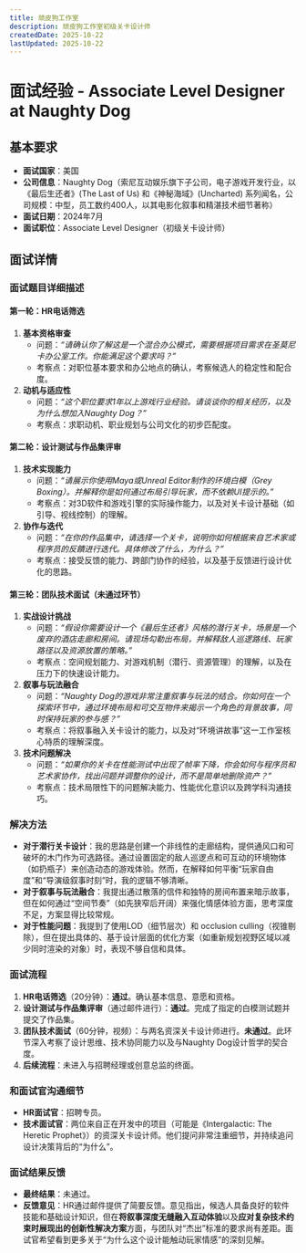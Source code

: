 ```yaml
---
title: 顽皮狗工作室
description: 顽皮狗工作室初级关卡设计师
createdDate: 2025-10-22
lastUpdated: 2025-10-22
---
```

# 面试经验 - Associate Level Designer at Naughty Dog

## 基本要求
- **面试国家**：美国
- **公司信息**：Naughty Dog（索尼互动娱乐旗下子公司，电子游戏开发行业，以《最后生还者》(The Last of Us) 和《神秘海域》(Uncharted) 系列闻名，公司规模：中型，员工数约400人，以其电影化叙事和精湛技术细节著称）
- **面试日期**：2024年7月
- **面试职位**：Associate Level Designer（初级关卡设计师）

## 面试详情

### 面试题目详细描述

#### 第一轮：HR电话筛选
1.  **基本资格审查**
    - 问题：*“请确认你了解这是一个混合办公模式，需要根据项目需求在圣莫尼卡办公室工作。你能满足这个要求吗？”*
    - 考察点：对职位基本要求和办公地点的确认，考察候选人的稳定性和配合度。
2.  **动机与适应性**
    - 问题：*“这个职位要求1年以上游戏行业经验。请谈谈你的相关经历，以及为什么想加入Naughty Dog？”*
    - 考察点：求职动机、职业规划与公司文化的初步匹配度。

#### 第二轮：设计测试与作品集评审
1.  **技术实现能力**
    - 问题：*“请展示你使用Maya或Unreal Editor制作的环境白模（Grey Boxing）。并解释你是如何通过布局引导玩家，而不依赖UI提示的。”*
    - 考察点：对3D软件和游戏引擎的实际操作能力，以及对关卡设计基础（如引导、视线控制）的理解。
2.  **协作与迭代**
    - 问题：*“在你的作品集中，请选择一个关卡，说明你如何根据来自艺术家或程序员的反饋进行迭代。具体修改了什么，为什么？”*
    - 考察点：接受反馈的能力、跨部门协作的经验，以及基于反馈进行设计优化的思路。

#### 第三轮：团队技术面试（未通过环节）
1.  **实战设计挑战**
    - 问题：*“假设你需要设计一个《最后生还者》风格的潜行关卡，场景是一个废弃的酒店走廊和房间。请现场勾勒出布局，并解释敌人巡逻路线、玩家路径以及资源放置的策略。”*
    - 考察点：空间规划能力、对游戏机制（潜行、资源管理）的理解，以及在压力下的快速设计能力。
2.  **叙事与玩法融合**
    - 问题：*“Naughty Dog的游戏非常注重叙事与玩法的结合。你如何在一个探索环节中，通过环境布局和可交互物件来揭示一个角色的背景故事，同时保持玩家的参与感？”*
    - 考察点：将叙事融入关卡设计的能力，以及对“环境讲故事”这一工作室核心特质的理解深度。
3.  **技术问题解决**
    - 问题：*“如果你的关卡在性能测试中出现了帧率下降，你会如何与程序员和艺术家协作，找出问题并调整你的设计，而不是简单地删除资产？”*
    - 考察点：技术局限性下的问题解决能力、性能优化意识以及跨学科沟通技巧。

### 解决方法

- **对于潜行关卡设计**：我的思路是创建一个非线性的走廊结构，提供通风口和可破坏的木门作为可选路径。通过设置固定的敌人巡逻点和可互动的环境物体（如扔瓶子）来创造动态的游戏体验。然而，在解释如何平衡“玩家自由度”和“导演级叙事时刻”时，我的逻辑不够清晰。
- **对于叙事与玩法融合**：我提出通过散落的信件和独特的房间布置来暗示故事，但在如何通过“空间节奏”（如先狭窄后开阔）来强化情感体验方面，思考深度不足，方案显得比较常规。
- **对于性能问题**：我提到了使用LOD（细节层次）和 occlusion culling（视锥剔除），但在提出具体的、基于设计层面的优化方案（如重新规划视野区域以减少同时渲染的对象）时，表现不够自信和具体。

### 面试流程

1.  **HR电话筛选**（20分钟）：**通过**。确认基本信息、意愿和资格。
2.  **设计测试与作品集评审**（通过邮件进行）：**通过**。完成了指定的白模测试题并提交了作品集。
3.  **团队技术面试**（60分钟，视频）：与两名资深关卡设计师进行。**未通过**。此环节深入考察了设计思维、技术协同能力以及与Naughty Dog设计哲学的契合度。
4.  **后续流程**：未进入与招聘经理或创意总监的终面。

### 和面试官沟通细节

- **HR面试官**：招聘专员。
- **技术面试官**：两位来自正在开发中的项目（可能是《Intergalactic: The Heretic Prophet》）的资深关卡设计师。他们提问非常注重细节，并持续追问设计决策背后的“为什么”。

### 面试结果反馈

- **最终结果**：未通过。
- **反馈意见**：HR通过邮件提供了简要反馈。意见指出，候选人具备良好的软件技能和基础设计知识，但在**将叙事深度无缝融入互动体验**以及**应对复杂技术约束时展现出的创新性解决方案**方面，与团队对“杰出”标准的要求尚有差距。面试官希望看到更多关于“为什么这个设计能触动玩家情感”的深刻见解。
